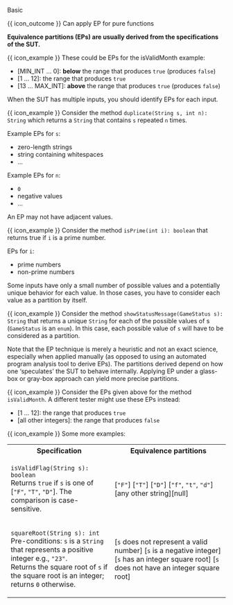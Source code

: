 <span id="title">Basic</span>

<span id="prereqs"></span>

<span id="outcomes">{{ icon_outcome }} Can apply EP for pure functions</span>

<div id="body">

**Equivalence partitions (EPs) are usually derived from the specifications of the SUT.**

<box>

{{ icon_example }} These could be EPs for the <trigger for="pop:epBasic-isValidMonth">isValidMonth</trigger> example:

* [MIN_INT ... 0]: **below** the range that produces `true` (produces `false`)
* [1 … 12]: the range that produces `true`
* [13 … MAX_INT]: **above** the range that produces `true` (produces `false`)

</box>

<popover id="pop:epBasic-isValidMonth" header="`isValidMonth`" placement="top">
  <div slot="content">
    <include src="../what/text.md#isValidMonth" />
  </div>
</popover>

When the SUT has multiple inputs, you should identify EPs for each input.

<box>

{{ icon_example }} Consider the method `duplicate(String s, int n): String` which returns a `String` that contains `s` repeated `n` times.

Example EPs for `s`:
* zero-length strings
* string containing whitespaces
* ...

Example EPs for `n`:
* `0`
* negative values
* ...

</box>

An EP may not have adjacent values.

<box>

{{ icon_example }} Consider the method `isPrime(int i): boolean` that returns true if `i` is a prime number.

EPs for `i`:
* prime numbers
* non-prime numbers

</box>

Some inputs have only a small number of possible values and a potentially unique behavior for each value. In those cases, you have to consider each value as a partition by itself.

<box>

{{ icon_example }} Consider the method `showStatusMessage(GameStatus s): String` that returns a unique `String` for each of the possible values of s (`GameStatus` is an `enum`). In this case, each possible value of `s` will have to be considered as a partition.

</box>

Note that the EP technique is merely a heuristic and not an exact science, especially when applied manually (as opposed to using an automated program analysis tool to derive EPs). The partitions derived depend on how one ‘speculates’ the SUT to behave internally. Applying EP under a glass-box or gray-box approach can yield more precise partitions.

<box>

{{ icon_example }} Consider the EPs given above for the method `isValidMonth`. A different tester might use these EPs instead:
* [1 … 12]: the range that produces `true`
* [all other integers]: the range that produces `false`

</box>

<box>

{{ icon_example }} Some more examples:

<table class="table">
<tbody>
  <tr>
    <th>Specification</th>
    <th>Equivalence partitions</th>
  </tr>
  <tr>
  <td>

`isValidFlag(String s): boolean`<br>
Returns `true` if `s` is one of [`"F"`, `"T"`, `"D"`]. The comparison is case-sensitive.

  </td>
  <td>

[`"F"`] [`"T"`] [`"D"`] [`"f"`, `"t"`, `"d"`] [any other string][null]

  </td>
  </tr>
  <tr>
  <td>

`squareRoot(String s): int`<br>
Pre-conditions: `s` is a `String` that represents a positive integer e.g., `"23"`.<br>
Returns the square root of `s` if the square root is an integer; returns `0` otherwise.

  </td>
  <td>

[`s` does not represent a valid number] [`s` is a negative integer] [`s` has an integer square root] [`s` does not have an integer square root]

  </td>
  </tr>
</tbody>
</table>

</box>

</div>

<div id="extras">
<include src="exercisesPanel.md" boilerplate/>
</div>
